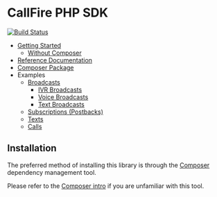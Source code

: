 CallFire PHP SDK
================

[![Build Status](https://travis-ci.org/CallFire/CallFire-PHP-SDK.png)](https://travis-ci.org/CallFire/CallFire-PHP-SDK)

* [Getting Started](/docs/en/00.getting.started.md)
    * [Without Composer](/docs/en/getting-started/01.without-composer.md)
* [Reference Documentation](http://callfire.github.io/CallFire-PHP-SDK/)
* [Composer Package](https://packagist.org/packages/callfire/php-sdk)
* Examples
    * [Broadcasts](/docs/en/01.broadcasts.md)
        * [IVR Broadcasts](/docs/en/broadcasts/01.ivr.md)
        * [Voice Broadcasts](/docs/en/broadcasts/02.voice.md)
        * [Text Broadcasts](/docs/en/broadcasts/03.text.md)
    * [Subscriptions (Postbacks)](/docs/en/02.subscriptions.md)
    * [Texts](/docs/en/03.texts.md)
    * [Calls](/docs/en/04.calls.md)

## Installation

The preferred method of installing this library is through the
[Composer](http://getcomposer.org/) dependency management tool.

Please refer to the [Composer intro](http://getcomposer.org/doc/00-intro.md)
if you are unfamiliar with this tool.
